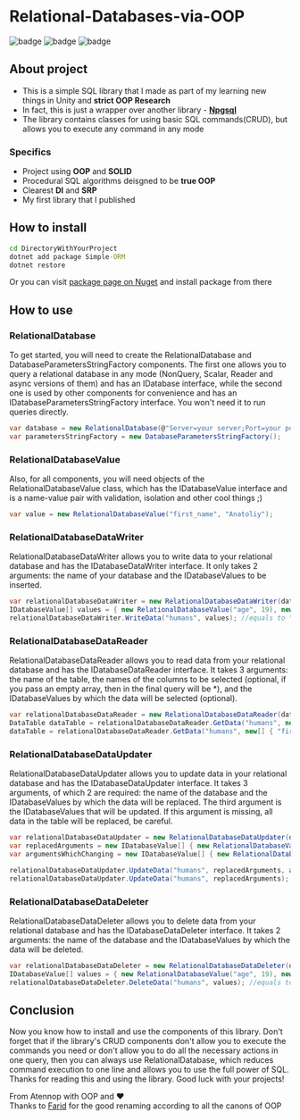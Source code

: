 ﻿# Relational-Databases-via-OOP

![badge](https://img.shields.io/static/v1?label=Language&message=C%23&color=blueviolet&style=for-the-badge)
![badge](https://img.shields.io/static/v1?label=architecture&message=Pure-Model&color=red&style=for-the-badge)
![badge](https://img.shields.io/static/v1?label=Paradigm&message=OOP&color=green&style=for-the-badge)

## About project

- This is a simple SQL library that I made as part of my learning new things in Unity and **strict OOP Research**
- In fact, this is just a wrapper over another library - [**Npgsql**](https://www.npgsql.org/)
- The library contains classes for using basic SQL commands(CRUD), but allows you to execute any command in any mode

### Specifics
- Project using **OOP** and **SOLID**
- Procedural SQL algorithms deisgned to be **true OOP**
- Clearest **DI** and **SRP**
- My first library that I published

## How to install

```cmd
cd DirectoryWithYourProject
dotnet add package Simple-ORM
dotnet restore
```
Or you can visit [package page on Nuget](https://www.nuget.org/packages/OOP-SQL-Library) and install package from there

## How to use

### RelationalDatabase

To get started, you will need to create the RelationalDatabase and DatabaseParametersStringFactory components. The first one allows you to query a relational database in any mode (NonQuery, Scalar, Reader and async versions of them) and has an IDatabase interface, while the second one is used by other components for convenience and has an IDatabaseParametersStringFactory interface. You won't need it to run queries directly.

```c#
var database = new RelationalDatabase(@"Server=your server;Port=your port;User Id=your user id;Password=your password;Database=your DB name");
var parametersStringFactory = new DatabaseParametersStringFactory();
```

### RelationalDatabaseValue

Also, for all components, you will need objects of the RelationalDatabaseValue class, which has the IDatabaseValue interface and is a name-value pair with validation, isolation and other cool things ;)

```c#
var value = new RelationalDatabaseValue("first_name", "Anatoliy");
```

### RelationalDatabaseDataWriter

RelationalDatabaseDataWriter allows you to write data to your relational database and has the IDatabaseDataWriter interface. It only takes 2 arguments: the name of your database and the IDatabaseValues to be inserted.

```c#
var relationalDatabaseDataWriter = new RelationalDatabaseDataWriter(database, parametersStringFactory);
IDatabaseValue[] values = { new RelationalDatabaseValue("age", 19), new RelationalDatabaseValue("first_name", "Anatoliy"), new RelationalDatabaseValue("last_name", "Oleynikov") };
relationalDatabaseDataWriter.WriteData("humans", values); //equals to "INSERT INTO humans (age, first_name, last_name) VALUES (19, 'Anatoliy', 'Oleynikov')"
```

### RelationalDatabaseDataReader

RelationalDatabaseDataReader allows you to read data from your relational database and has the IDatabaseDataReader interface. It takes 3 arguments: the name of the table, the names of the columns to be selected (optional, if you pass an empty array, then in the final query will be \*), and the IDatabaseValues by which the data will be selected (optional).

```c#
var relationalDatabaseDataReader = new RelationalDatabaseDataReader(database, parametersStringFactory);
DataTable dataTable = relationalDatabaseDataReader.GetData("humans", new string[] { }); //equals to "SELECT * FROM humans"
dataTable = relationalDatabaseDataReader.GetData("humans", new[] { "first_name" }, new IDatabaseValue[] { new RelationalDatabaseValue("age", 19) }); //equals to "SELECT first_name FROM humans WHERE age = 19"
```

### RelationalDatabaseDataUpdater 

RelationalDatabaseDataUpdater allows you to update data in your relational database and has the IDatabaseDataUpdater interface. It takes 3 arguments, of which 2 are required: the name of the database and the IDatabaseValues by which the data will be replaced. The third argument is the IDatabaseValues that will be updated. If this argument is missing, all data in the table will be replaced, be careful.

```c#
var relationalDatabaseDataUpdater = new RelationalDatabaseDataUpdater(database, parametersStringFactory);
var replacedArguments = new IDatabaseValue[] { new RelationalDatabaseValue("age", 20) };
var argumentsWhichChanging = new IDatabaseValue[] { new RelationalDatabaseValue("first_name", "Anatoliy") };

relationalDatabaseDataUpdater.UpdateData("humans", replacedArguments, argumentsWhichChanging); //equals to "UPDATE humans SET age = 20 WHERE first_name = 'Anatoliy'"
relationalDatabaseDataUpdater.UpdateData("humans", replacedArguments); //equals to "UPDATE humans SET age = 20"
```

### RelationalDatabaseDataDeleter

RelationalDatabaseDataDeleter allows you to delete data from your relational database and has the IDatabaseDataDeleter interface. It takes 2 arguments: the name of the database and the IDatabaseValues by which the data will be deleted.

```c#
var relationalDatabaseDataDeleter = new RelationalDatabaseDataDeleter(database, parametersStringFactory);
IDatabaseValue[] values = { new RelationalDatabaseValue("age", 19), new RelationalDatabaseValue("first_name", "Anatoliy"), new RelationalDatabaseValue("last_name", "Oleynikov") };
relationalDatabaseDataDeleter.DeleteData("humans", values); //equals to "DELETE FROM humans WHERE age = 19 AND first_name = 'Anatoliy' AND last_name = 'Oleynikov'"
```

## Conclusion

Now you know how to install and use the components of this library. Don't forget that if the library's CRUD components don't allow you to execute the commands you need or don't allow you to do all the necessary actions in one query, then you can always use RelationalDatabase, which reduces command execution to one line and allows you to use the full power of SQL. Thanks for reading this and using the library. Good luck with your projects!

From Atennop with OOP and ❤
<br>Thanks to [Farid](https://github.com/Farid357) for the good renaming according to all the canons of OOP
